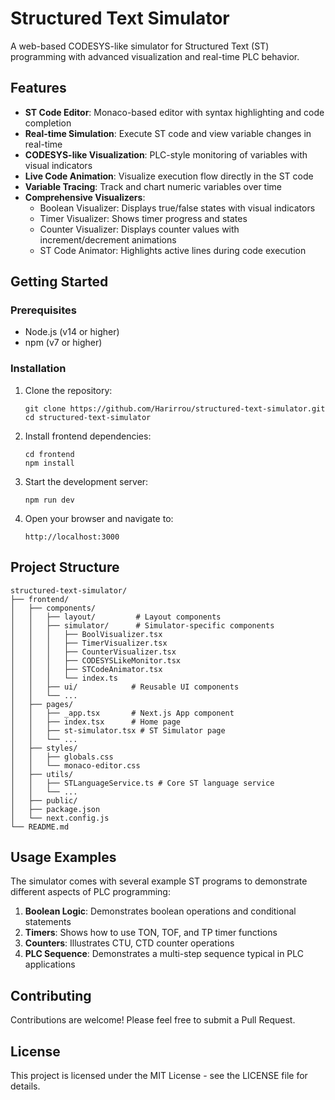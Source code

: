 # Structured Text Simulator

A web-based CODESYS-like simulator for Structured Text (ST) programming with advanced visualization and real-time PLC behavior.

## Features

- **ST Code Editor**: Monaco-based editor with syntax highlighting and code completion
- **Real-time Simulation**: Execute ST code and view variable changes in real-time
- **CODESYS-like Visualization**: PLC-style monitoring of variables with visual indicators
- **Live Code Animation**: Visualize execution flow directly in the ST code
- **Variable Tracing**: Track and chart numeric variables over time
- **Comprehensive Visualizers**:
  - Boolean Visualizer: Displays true/false states with visual indicators
  - Timer Visualizer: Shows timer progress and states
  - Counter Visualizer: Displays counter values with increment/decrement animations
  - ST Code Animator: Highlights active lines during code execution

## Getting Started

### Prerequisites

- Node.js (v14 or higher)
- npm (v7 or higher)

### Installation

1. Clone the repository:
   ```
   git clone https://github.com/Harirrou/structured-text-simulator.git
   cd structured-text-simulator
   ```

2. Install frontend dependencies:
   ```
   cd frontend
   npm install
   ```

3. Start the development server:
   ```
   npm run dev
   ```

4. Open your browser and navigate to:
   ```
   http://localhost:3000
   ```

## Project Structure

```
structured-text-simulator/
├── frontend/
│   ├── components/
│   │   ├── layout/         # Layout components
│   │   ├── simulator/      # Simulator-specific components
│   │   │   ├── BoolVisualizer.tsx
│   │   │   ├── TimerVisualizer.tsx
│   │   │   ├── CounterVisualizer.tsx
│   │   │   ├── CODESYSLikeMonitor.tsx
│   │   │   ├── STCodeAnimator.tsx
│   │   │   └── index.ts
│   │   ├── ui/            # Reusable UI components
│   │   └── ...
│   ├── pages/
│   │   ├── _app.tsx       # Next.js App component
│   │   ├── index.tsx      # Home page
│   │   ├── st-simulator.tsx # ST Simulator page
│   │   └── ...
│   ├── styles/
│   │   ├── globals.css
│   │   └── monaco-editor.css
│   ├── utils/
│   │   ├── STLanguageService.ts # Core ST language service
│   │   └── ...
│   ├── public/
│   ├── package.json
│   └── next.config.js
└── README.md
```

## Usage Examples

The simulator comes with several example ST programs to demonstrate different aspects of PLC programming:

1. **Boolean Logic**: Demonstrates boolean operations and conditional statements
2. **Timers**: Shows how to use TON, TOF, and TP timer functions
3. **Counters**: Illustrates CTU, CTD counter operations
4. **PLC Sequence**: Demonstrates a multi-step sequence typical in PLC applications

## Contributing

Contributions are welcome! Please feel free to submit a Pull Request.

## License

This project is licensed under the MIT License - see the LICENSE file for details.